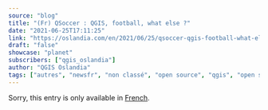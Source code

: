 ```yaml
---
source: "blog"
title: "(Fr) QSoccer : QGIS, football, what else ?"
date: "2021-06-25T17:11:25"
link: "https://oslandia.com/en/2021/06/25/qsoccer-qgis-football-what-else/"
draft: "false"
showcase: "planet"
subscribers: ["qgis_oslandia"]
author: "QGIS Oslandia"
tags: ["autres", "newsfr", "non classé", "open source", "qgis", "open source"]
---
```


<p class="qtranxs-available-languages-message qtranxs-available-languages-message-en">Sorry, this entry is only available in <a class="qtranxs-available-language-link qtranxs-available-language-link-fr" href="http://oslandia.com/fr/tag/qgis-en/feed/atom/" title="Fr">French</a>.</p>
